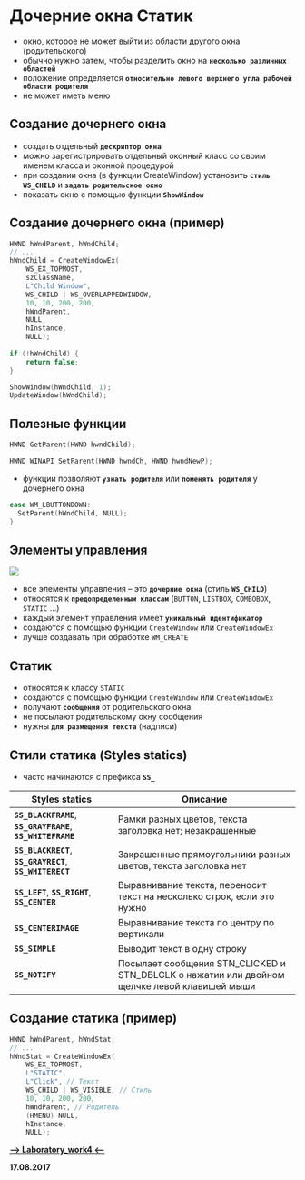 Дочерние окна Статик
===

* окно, которое не может выйти из области другого окна (родительского)
* обычно нужно затем, чтобы разделить окно на **`несколько различных областей`**
* положение определяется **`относительно левого верхнего угла рабочей области родителя`**
* не может иметь меню

Создание дочернего окна
---

* создать отдельный **`дескриптор окна`**
* можно зарегистрировать отдельный оконный класс со своим именем класса и оконной процедурой
* при создании окна (в функции CreateWindow) установить **`стиль WS_CHILD`** и **`задать родительское окно`**
* показать окно с помощью функции **`ShowWindow`**

Создание дочернего окна (пример)
---

```cpp
HWND hWndParent, hWndChild;
// ...
hWndChild = CreateWindowEx(
    WS_EX_TOPMOST,
    szClassName,
    L"Child Window",
    WS_CHILD | WS_OVERLAPPEDWINDOW,
    10, 10, 200, 200,
    hWndParent,
    NULL,
    hInstance,
    NULL);
    
if (!hWndChild) {
    return false;
}

ShowWindow(hWndChild, 1);
UpdateWindow(hWndChild);
```

Полезные функции
---

```cpp
HWND GetParent(HWND hwndChild);
```

```cpp
HWND WINAPI SetParent(HWND hwndCh, HWND hwndNewP);
```

* функции позволяют **`узнать родителя`** или **`поменять родителя`** у дочернего окна

```cpp
case WM_LBUTTONDOWN:
  SetParent(hWndChild, NULL);
}
```

Элементы управления
---

![](https://pp.userapi.com/c837225/v837225341/52d6c/SeNXhxwwujw.jpg)

* все элементы управления – это **`дочерние окна`** (стиль **`WS_CHILD`**)
* относятся к **`предопределенным классам`** (`BUTTON`, `LISTBOX`, `COMBOBOX`, `STATIC` ...)
* каждый элемент управления имеет **`уникальный идентификатор`**
* создаются с помощью функции `CreateWindow` или `CreateWindowEx`
* лучше создавать при обработке `WM_CREATE`

Статик
---

* относятся к классу `STATIC`
* создаются с помощью функции `CreateWindow` или `CreateWindowEx`
* получают **`сообщения`** от родительского окна
* не посылают родительскому окну сообщения
* нужны **`для размещения текста`** (надписи)

Стили статика (Styles statics)
---

* часто начинаются с префикса **`SS_`**

Styles statics                                               | Описание
-------------------------------------------------------------|-----------------
**`SS_BLACKFRAME`**, **`SS_GRAYFRAME`**, **`SS_WHITEFRAME`** |   Рамки разных цветов, текста заголовка нет; незакрашенные
**`SS_BLACKRECT`**, **`SS_GRAYRECT`**, **`SS_WHITERECT`**    |   Закрашенные прямоугольники разных цветов, текста заголовка нет
**`SS_LEFT`**, **`SS_RIGHT`**, **`SS_CENTER`**               |   Выравнивание текста, переносит текст на несколько строк, если это нужно
**`SS_CENTERIMAGE`**                                         |   Выравнивание текста по центру по вертикали
**`SS_SIMPLE`**                                              |   Выводит текст в одну строку
**`SS_NOTIFY`**                                              |   Посылает сообщения STN_CLICKED и STN_DBLCLK о нажатии или двойном щелчке левой клавишей мыши

Создание статика (пример)
---

```cpp
HWND hWndParent, hWndStat;
// ...
hWndStat = CreateWindowEx(
    WS_EX_TOPMOST,
    L"STATIC",
    L"Click", // Текст
    WS_CHILD | WS_VISIBLE, // Стиль
    10, 10, 200, 200,
    hWndParent, // Родитель
    (HMENU) NULL,
    hInstance,
    NULL); 
```

[**-->     Laboratory_work4     <--**](https://github.com/SuvStreet/IT_Step_WinAPI/tree/master/Laboratory_work/Work4)

**17.08.2017**
